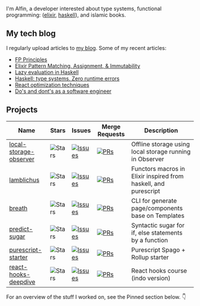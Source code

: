 I'm Alfin, a developer interested about type systems, functional programming: ([elixir](https://elixir-lang.org/), [haskell](https://www.haskell.org/)), and islamic books.

## My tech blog
I regularly upload articles to [my blog](https://natserract.vercel.app/). Some of my recent articles:
- [FP Principles](https://medium.com/@natserract/functional-programming-principles-bbac18fabdcc)
- [Elixir Pattern Matching, Assignment, & Immutability](https://medium.com/@natserract/elixir-pattern-matching-assignment-immutability-e49f9a81d65d)
- [Lazy evaluation in Haskell](https://medium.com/@natserract/lazy-evaluation-in-haskell-5e8063a308e7)
- [Haskell: type systems. Zero runtime errors](https://natserract.vercel.app/post/haskell-type-systems)
- [React optimization techniques](https://natserract.vercel.app/post/react-optimization)
- [Do's and dont's as a software engineer](https://natserract.vercel.app/post/do-and-donts)

## Projects

| Name | Stars | Issues | Merge Requests | Description |
| ---- | ----- | ------ | -------------- | ------- |
|[local-storage-observer](https://github.com/natserract/local-storage-observer) |![Stars](https://img.shields.io/github/stars/natserract/local-storage-observer?style=social) | [![Issues](https://img.shields.io/github/issues/natserract/local-storage-observer?label=%22%22)](https://github.com/natserract/local-storage-observer/issues) | [![PRs](https://img.shields.io/github/issues-pr/natserract/local-storage-observer?label=%22%22)](https://github.com/natserract/local-storage-observer/pulls) | Offline storage using local storage running in Observer
|[lamblichus](https://github.com/natserract/lamblichus) |![Stars](https://img.shields.io/github/stars/natserract/lamblichus?style=social) | [![Issues](https://img.shields.io/github/issues/natserract/lamblichus?label=%22%22)](https://github.com/natserract/lamblichus/issues) | [![PRs](https://img.shields.io/github/issues-pr/natserract/lamblichus?label=%22%22)](https://github.com/natserract/lamblichus/pulls) | Functors macros in Elixir inspired from haskell, and purescript 
|[breath](https://github.com/natserract/breath) |![Stars](https://img.shields.io/github/stars/natserract/breath?style=social) | [![Issues](https://img.shields.io/github/issues/natserract/breath?label=%22%22)](https://github.com/natserract/breath/issues) | [![PRs](https://img.shields.io/github/issues-pr/natserract/breath?label=%22%22)](https://github.com/natserract/breath/pulls) | CLI for generate page/components base on Templates 
|[predict-sugar](https://github.com/natserract/predict-sugar) |![Stars](https://img.shields.io/github/stars/natserract/predict-sugar?style=social) | [![Issues](https://img.shields.io/github/issues/natserract/predict-sugar?label=%22%22)](https://github.com/natserract/predict-sugar/issues) | [![PRs](https://img.shields.io/github/issues-pr/natserract/predict-sugar?label=%22%22)](https://github.com/natserract/predict-sugar/pulls) | Syntactic sugar for if, else statements by a function
|[purescript-starter](https://github.com/natserract/purescript-starter) |![Stars](https://img.shields.io/github/stars/natserract/purescript-starter?style=social) | [![Issues](https://img.shields.io/github/issues/natserract/purescript-starter?label=%22%22)](https://github.com/natserract/purescript-starter/issues) | [![PRs](https://img.shields.io/github/issues-pr/natserract/purescript-starter?label=%22%22)](https://github.com/natserract/purescript-starter/pulls) | Purescript Spago + Rollup starter
|[react-hooks-deepdive](https://github.com/natserract/react-hooks-deepdive) |![Stars](https://img.shields.io/github/stars/natserract/react-hooks-deepdive?style=social) | [![Issues](https://img.shields.io/github/issues/natserract/react-hooks-deepdive?label=%22%22)](https://github.com/natserract/react-hooks-deepdive/issues) | [![PRs](https://img.shields.io/github/issues-pr/natserract/react-hooks-deepdive?label=%22%22)](https://github.com/natserract/react-hooks-deepdive/pulls) | React hooks course (indo version)


For an overview of the stuff I worked on, see the Pinned section below. 👇
